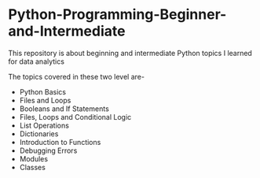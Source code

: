 # Python-Programming-Beginner-and-Intermediate
This repository is about beginning and intermediate Python topics I learned for data analytics

The topics covered in these two level are-
* Python Basics
* Files and Loops
* Booleans and If Statements
* Files, Loops and Conditional Logic
* List Operations
* Dictionaries
* Introduction to Functions
* Debugging Errors
* Modules
* Classes
